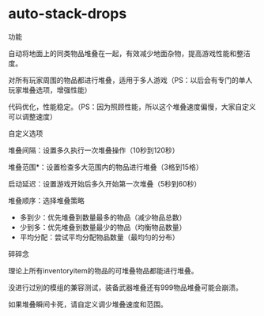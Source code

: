 # auto-stack-drops

功能

自动将地面上的同类物品堆叠在一起，有效减少地面杂物，提高游戏性能和整洁度。

对所有玩家周围的物品都进行堆叠，适用于多人游戏（PS：以后会有专门的单人玩家堆叠选项，增强性能）

代码优化，性能稳定。（PS：因为照顾性能，所以这个堆叠速度偏慢，大家自定义可以调整速度）


自定义选项

堆叠间隔：设置多久执行一次堆叠操作（10秒到120秒）

堆叠范围*：设置检查多大范围内的物品进行堆叠（3格到15格）

启动延迟：设置游戏开始后多久开始第一次堆叠（5秒到60秒）

堆叠顺序：选择堆叠策略

* 多到少：优先堆叠到数量最多的物品（减少物品总数）
* 少到多：优先堆叠到数量最少的物品（均衡物品数量）
* 平均分配：尝试平均分配物品数量（最均匀的分布）


碎碎念

理论上所有inventoryitem的物品的可堆叠物品都能进行堆叠。

没进行过别的模组的兼容测试，装备武器堆叠还有999物品堆叠可能会崩溃。

如果堆叠瞬间卡死，请自定义调少堆叠速度和范围。
